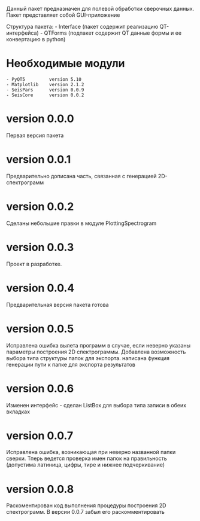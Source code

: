 ﻿Данный пакет предназначен для полевой обработки сверочных данных. Пакет
представляет собой GUI-приложение

Структура пакета:
    - Interface (пакет содержит реализацию QT-интерфейса)
        - QTForms (подпакет содержит QT данные формы и ее конвертацию в python)

# Необходимые модули
    - PyQT5         version 5.10
    - Matplotlib    version 2.1.2
    - SeisPars      version 0.0.9
    - SeisCore      version 0.0.2


# version 0.0.0
Первая версия пакета

# version 0.0.1
Предварительно дописана часть, связанная с генерацией 2D-спектрограмм

# version 0.0.2
Сделаны небольшие правки в модуле PlottingSpectrogram

# version 0.0.3
Проект в разработке.

# version 0.0.4
Предварительная версия пакета готова

# version 0.0.5
Исправлена ошибка вылета программ в случае, если неверно указаны параметры
построения 2D спектрограммы. Добавлена возможность выбора типа структуры папок
для экспорта. написана функция генерации пути к папке для экспорта результатов

# version 0.0.6
Изменен интерфейс - сделан ListBox для выбора типа записи в обеих вкладках

# version 0.0.7
Исправлена ошибка, возникающая при неверно названной папки сверки. Тперь
ведется проверка имен папок на правильность (допустима латиница, цифры, тире и
нижнее подчеркивание)

# version 0.0.8
Раскоментирован код выполнения процедуры построения 2D спектрограмм. В версии
0.0.7 забыл его раскомментировать



